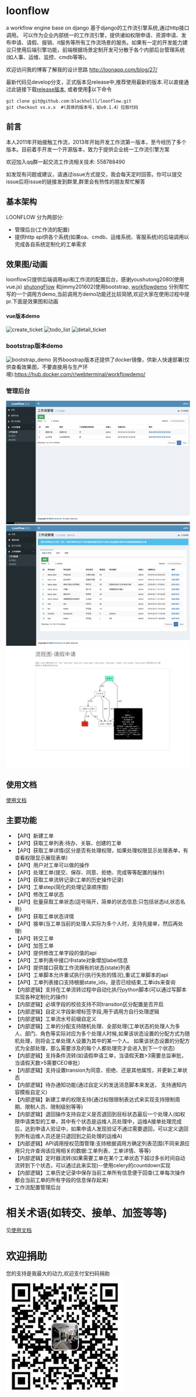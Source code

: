 # loonflow
a workflow engine base on django
基于django的工作流引擎系统,通过http接口调用。 可以作为企业内部统一的工作流引擎，提供诸如权限申请、资源申请、发布申请、请假、报销、it服务等所有工作流场景的服务。如果有一定的开发能力建议只使用后端引擎功能，前端根据场景定制开发可分散于各个内部后台管理系统(如人事、运维、监控、cmdb等等)。

欢迎访问我的博客了解我的设计思路 http://loonapp.com/blog/27/

最新代码见develop分支，正式版本见release中,推荐使用最新的版本.可以直接通过此链接下载[release版本](https://github.com/blackholll/loonflow/releases), 或者使用以下命令
```
git clone git@github.com:blackholll/loonflow.git
git checkout vx.x.x  #(具体的版本号，如v0.1.4）拉取代码
```


## 前言
本人2011年开始接触工作流，2013年开始开发工作流第一版本，至今经历了多个版本。目前着手开发一个开源版本，致力于提供企业统一工作流引擎方案

欢迎加入qq群一起交流工作流相关技术: 558788490

如发现有问题或建议，请通过issue方式提交，我会每天定时回答。你可以提交issue后将issue的链接发到群里,群里会有热性的朋友帮忙解答

## 基本架构
LOONFLOW 分为两部分:
- 管理后台(工作流的配置) 
- 提供http api供各个系统(如果oa、cmdb、运维系统、客服系统)的后端调用以完成各自系统定制化的工单需求

## 效果图/动画
loonflow只提供后端调用api和工作流的配置后台，感谢youshutong2080(使用vue.js)
[shutongFlow](https://github.com/youshutong2080/shutongFlow) 和jimmy201602(使用bootstrap,  [workflowdemo](https://github.com/jimmy201602/workflowdemo)
分别帮忙写的一个调用方demo,当前调用方demo功能还比较简陋,欢迎大家在使用过程中提pr.下面是效果图和动画

#### vue版本demo
![create_ticket](/docs/images/create-ticket.png)
![todo_list](/docs/images/todo-list.png)
![detail_ticket](/docs/images/detail-ticket.png)

### bootstrap版本demo
![bootstrap_demo](/docs/images/jimmy201602_demo.gif)
另外boostrap版本还提供了docker镜像，供新人快速部署(仅供查看效果图，不要直接用与生产环境):https://hub.docker.com/r/webterminal/workflowdemo/

### 管理后台
![workflow_list](/docs/images/workflowlist.png)
![customfield](/docs/images/customfield.png)
![flowchart](/docs/images/flowchart.png)

## 使用文档
[使用文档](/docs/index.md)



## 主要功能
- 【API】新建工单
- 【API】获取工单列表:待办、关联、创建的工单
- 【API】获取工单详情(区分是否有处理权限，如果处理权限显示处理表单，有查看权限显示展现表单)
- 【API】用户对工单可以做的操作
- 【API】处理工单(提交、保存、同意、拒绝、完成等等配置的操作)
- 【API】获取工单流转记录(工单的历史操作记录)
- 【API】工单step(简化的处理记录顺序图)
- 【API】修改工单状态
- 【API】批量获取工单状态(逗号隔开，简单的状态信息:只包括状态id,状态名称)
- 【API】获取工单状态详情
- 【API】接单(当工单当前的处理人实际为多个人时，支持先接单，然后再处理)
- 【API】转交工单
- 【API】加签工单
- 【API】提供修改工单字段的值的api
- 【API】工单列表中接口中state对象增加label信息
- 【API】提供接口获取工作流拥有的状态(state)列表
- 【API】工单脚本允许重试执行(执行失败的情况),重试工单脚本的api
- 【API】工单列表接口支持根据state_ids，是否已经结束,工单ids来查询
- 【内部逻辑】支持在工单流转过程中自动化执行python脚本(可以通过写脚本实现各种定制化的操作)
- 【内部逻辑】必填字段的校验支持不同transiton区分配置是否开启
- 【内部逻辑】自定义字段新增标签字段,用于调用方自行处理逻辑
- 【内部逻辑】工单流水号前缀自定义
- 【内部逻辑】工单的分配支持随机处理、全部处理(工单状态的处理人为多人、部门、角色等实际对应为多个处理人时候,如果该状态设置的分配方式为随机处理，则将会工单处理人设置为其中的某一个人。 如果该状态设置的分配方式为全部处理，那么需要涉及的每个人都处理完才会进入到下一个状态)
- 【内部逻辑】支持条件流转(如请假申请工单，当请假天数>3需要总监审批，当请假天数>5需要CEO审批）
- 【内部逻辑】支持设置transion为同意、拒绝、还是其他属性，并更新工单状态
- 【内部逻辑】待办通知功能(通过自定义的发送消息脚本来发送， 支持通知内容模板自定义)
- 【内部逻辑】新建工单的权限支持(通过权限限制表达式来实现支持限制周期、限制人员、限制级别等等)
- 【内部逻辑】退回操作支持自定义是否退回到目标状态最后一个处理人(如权限申请类型的工单，其中有个状态是运维人员处理中，运维A接单处理完成后，达到申请人验证中，如果申请人发现验证不通过需要退回，可以定义退回到所有运维人员还是只退回到之前处理的运维A)
- 【内部逻辑】API调用授权范围管理:支持根据调用方确定列表范围(不同来源应用只允许查询该应用相关的数据:工单列表、工单详情、等等)
- 【内部逻辑】定时器流转(如果需要工单在某个工单状态下超过多长时间自动流转到下个状态，可以通过此来实现)--使用celery的countdown实现
- 【内部逻辑】工单历史记录中保存当前工单所有信息便于回查(工单每次操作 都会当前工单的所有字段的信息保存起来)
- 工作流配置管理后台

# 相关术语(如转交、接单、加签等等)
见[使用文档](docs/index.md)

# 欢迎捐助
您的支持是我最大的动力,欢迎支付宝扫码捐助
![donation_code](/docs/images/donation_code.png)